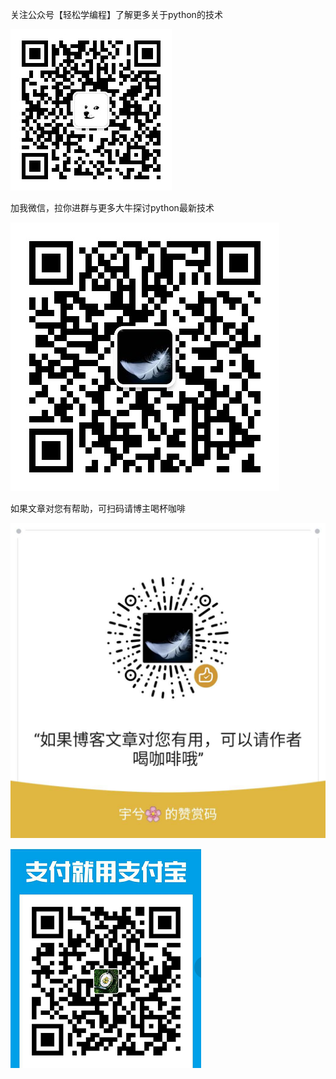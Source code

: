 关注公众号【轻松学编程】了解更多关于python的技术

![](imgs\公众号二维码.jpg)

加我微信，拉你进群与更多大牛探讨python最新技术

![](imgs\我的微信二维码.jpg)

如果文章对您有帮助，可扫码请博主喝杯咖啡

![](imgs\微信赞赏码.jpg)



![1584016307237](imgs\支付宝收钱码.png)

